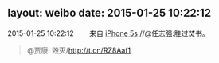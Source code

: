 layout: weibo
date: 2015-01-25 10:22:12
---
<meta name="referrer" content="no-referrer" />

2015-01-25 10:22:12  &nbsp;&nbsp;&nbsp;&nbsp;&nbsp;&nbsp; 来自 <a href="sinaweibo://customweibosource" rel="nofollow">iPhone 5s</a>
 //@任志强:胜过焚书。
>  @贾康: 毁灭/http://t.cn/RZ8Aaf1 ​​​
